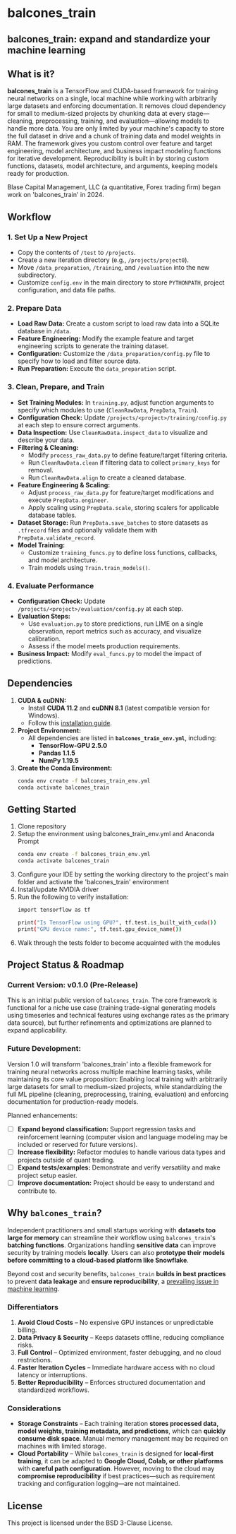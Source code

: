 # balcones_train
## **balcones_train:** expand and standardize your machine learning

## What is it?
**balcones_train** is a TensorFlow and CUDA-based framework for training neural networks on a single, local machine while working with arbitrarily large datasets and enforcing documentation. It removes cloud dependency for small to medium-sized projects by chunking data at every stage—cleaning, preprocessing, training, and evaluation—allowing models to handle more data. You are only limited by your machine's capacity to store the full dataset in drive and a chunk of training data and model weights in RAM. The framework gives you custom control over feature and target engineering, model architecture, and business impact modeling functions for iterative development. Reproducibility is built in by storing custom functions, datasets, model architecture, and arguments, keeping models ready for production. 

Blase Capital Management, LLC (a quantitative, Forex trading firm) began work on 'balcones_train' in 2024.

## Workflow
### 1. Set Up a New Project
- Copy the contents of `/test` to `/projects`.
- Create a new iteration directory (e.g., `/projects/project0`).
- Move `/data_preparation`, `/training`, and `/evaluation` into the new subdirectory.
- Customize `config.env` in the main directory to store `PYTHONPATH`, project configuration, and data file paths.

### 2. Prepare Data
- **Load Raw Data:** Create a custom script to load raw data into a SQLite database in `/data`.
- **Feature Engineering:** Modify the example feature and target engineering scripts to generate the training dataset.
- **Configuration:** Customize the `/data_preparation/config.py` file to specify how to load and filter source data.
- **Run Preparation:** Execute the `data_preparation` script.

### 3. Clean, Prepare, and Train
- **Set Training Modules:** In `training.py`, adjust function arguments to specify which modules to use (`CleanRawData`, `PrepData`, `Train`).
- **Configuration Check:** Update `/projects/<project>/training/config.py` at each step to ensure correct arguments.
- **Data Inspection:** Use `CleanRawData.inspect_data` to visualize and describe your data.
- **Filtering & Cleaning:**
  - Modify `process_raw_data.py` to define feature/target filtering criteria.
  - Run `CleanRawData.clean` if filtering data to collect `primary_keys` for removal.
  - Run `CleanRawData.align` to create a cleaned database.
- **Feature Engineering & Scaling:**
  - Adjust `process_raw_data.py` for feature/target modifications and execute `PrepData.engineer`.
  - Apply scaling using `PrepData.scale`, storing scalers for applicable database tables.
- **Dataset Storage:** Run `PrepData.save_batches` to store datasets as `.tfrecord` files and optionally validate them with `PrepData.validate_record`.
- **Model Training:**  
  - Customize `training_funcs.py` to define loss functions, callbacks, and model architecture.  
  - Train models using `Train.train_models()`.

### 4. Evaluate Performance
- **Configuration Check:** Update `/projects/<project>/evaluation/config.py` at each step.
- **Evaluation Steps:**  
  - Use `evaluation.py` to store predictions, run LIME on a single observation, report metrics such as accuracy, and visualize calibration.  
  - Assess if the model meets production requirements.  
- **Business Impact:** Modify `eval_funcs.py` to model the impact of predictions.

## Dependencies
1. **CUDA & cuDNN:**  
   - Install **CUDA 11.2** and **cuDNN 8.1** (latest compatible version for Windows).  
   - Follow this [installation guide](https://youtu.be/hHWkvEcDBO0?si=3xxz4VfhOVcnri8E).  
2. **Project Environment:**  
   - All dependencies are listed in **`balcones_train_env.yml`**, including:  
     - **TensorFlow-GPU 2.5.0**  
     - **Pandas 1.1.5**  
     - **NumPy 1.19.5**  
3. **Create the Conda Environment:**  
   ```sh
   conda env create -f balcones_train_env.yml
   conda activate balcones_train
   ```

## Getting Started
1. Clone repository
2. Setup the environment using balcones_train_env.yml and Anaconda Prompt
   ```sh
   conda env create -f balcones_train_env.yml
   conda activate balcones_train
   ```
3. Configure your IDE by setting the working directory to the project's main folder and activate the 'balcones_train' environment
4. Install/update NVIDIA driver
5. Run the following to verify installation:
   ```sh
   import tensorflow as tf

   print("Is TensorFlow using GPU?", tf.test.is_built_with_cuda())
   print("GPU device name:", tf.test.gpu_device_name())
   ```
6. Walk through the tests folder to become acquainted with the modules

## Project Status & Roadmap
### Current Version: v0.1.0 (Pre-Release)
This is an initial public version of `balcones_train`. The core framework is functional for a niche use case (training trade-signal generating models using timeseries and technical features using exchange rates as the primary data source), but further refinements and optimizations are planned to expand applicability.

### Future Development:
Version 1.0 will transform 'balcones_train' into a flexible framework for training neural networks across multiple machine learning tasks, while maintaining its core value proposition:
Enabling local training with arbitrarily large datasets for small to medium-sized projects, while standardizing the full ML pipeline (cleaning, preprocessing, training, evaluation) and enforcing documentation for production-ready models.

Planned enhancements:
- [ ] **Expand beyond classification:** Support regression tasks and reinforcement learning (computer vision and language modeling may be included or reserved for future versions).
- [ ] **Increase flexibility:** Refactor modules to handle various data types and projects outside of quant trading.
- [ ] **Expand tests/examples:** Demonstrate and verify versatility and make project setup easier.
- [ ] **Improve documentation:** Project should be easy to understand and contribute to.

## Why `balcones_train`?
Independent practitioners and small startups working with **datasets too large for memory** can streamline their workflow using `balcones_train`'s **batching functions**. Organizations handling **sensitive data** can improve security by training models **locally**. Users can also **prototype their models before committing to a cloud-based platform like Snowflake**.

Beyond cost and security benefits, `balcones_train` **builds in best practices** to prevent **data leakage** and **ensure reproducibility**, a [prevailing issue in machine learning](https://reproducible.cs.princeton.edu/).

### **Differentiators**
1. **Avoid Cloud Costs** – No expensive GPU instances or unpredictable billing.  
2. **Data Privacy & Security** – Keeps datasets offline, reducing compliance risks.  
3. **Full Control** – Optimized environment, faster debugging, and no cloud restrictions.  
4. **Faster Iteration Cycles** – Immediate hardware access with no cloud latency or interruptions.  
5. **Better Reproducibility** – Enforces structured documentation and standardized workflows.

### **Considerations**
- **Storage Constraints** – Each training iteration **stores processed data, model weights, training metadata, and predictions**, which can **quickly consume disk space**. Manual memory management may be required on machines with limited storage.  
- **Cloud Portability** – While `balcones_train` is designed for **local-first training**, it can be adapted to **Google Cloud, Colab, or other platforms** with **careful path configuration**. However, moving to the cloud may **compromise reproducibility** if best practices—such as requirement tracking and configuration logging—are not maintained.  

## License
This project is licensed under the BSD 3-Clause License.

